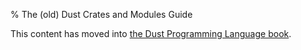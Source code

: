 % The (old) Dust Crates and Modules Guide

This content has moved into
[the Dust Programming Language book](book/crates-and-modules.html).
